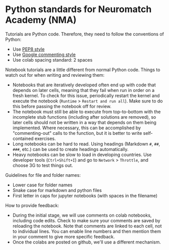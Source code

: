 # Python standards for Neuromatch Academy (NMA)

Tutorials are Python code. Therefore, they need to follow the conventions of Python:

* Use [PEP8 style](https://www.python.org/dev/peps/pep-0008/)
* Use [Google commenting style](https://sphinxcontrib-napoleon.readthedocs.io/en/latest/example_google.html)
* Use colab spacing standard: 2 spaces

Notebook tutorials are a little different from normal Python code. Things to watch out for when writing and reviewing them:

* Notebooks that are iteratively developed often end up with code that depends on later cells, meaning that they fail when run in order on a fresh kernel. To check for this issue, periodically restart the kernel and execute the notebook (`Runtime` > `Restart and run all`). Make sure to do this before passing the notebook off for review.
* The notebook must still be able to execute from top-to-bottom with the incomplete stub functions (including after solutions are removed), so later cells should not be written in a way that depends on them being implemented. Where necessary, this can be accomplished by "commenting-out" calls to the function, but it is better to write self-contained exercises.
* Long notebooks can be hard to read. Using headings (Markdown `#`, `##`, `###`, etc.) can be used to create headings automatically. 
* Heavy notebooks can be slow to load in developing countries. Use developer tools (`Ctrl+Shift+I`) and go to `Network` > `Throttle`, and choose 3G to test things out.

Guidelines for file and folder names:
* Lower case for folder names
* Snake case for markdown and python files
* First letter in caps for jupyter notebooks (with spaces in the filename)

How to provide feedback:
* During the initial stage, we will use comments on colab notebooks, including code edits. Check to make sure your comments are saved by reloading the notebook. Note that comments are linked to each cell, not to individual lines. You can enable line numbers and then mention them in your comment to give more specific feedback.
* Once the colabs are posted on github, we'll use a different mechanism.
